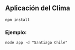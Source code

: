 

## Aplicación del Clima

```
npm install
```


### Ejemplo:

```
node app -d "Santiago Chile"
```
